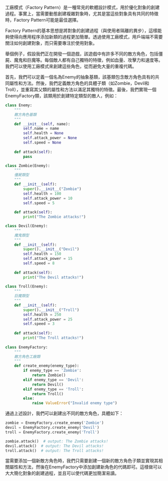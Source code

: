 

工廠模式（Factory Pattern）是一種常見的軟體設計模式，用於優化對象的創建過程。事實上，當需要動態創建複雜對象時，尤其是當這些對象具有共同的特徵時，Factory Pattern可能是最佳選擇。

Factory Pattern的基本思想是將對象的創建過程（與使用者隔離的異步），這樣能夠使得向應用程序添加新類的過程更加簡單。透過使用工廠模式，用戶端端不需要關注如何創建對象，而只需要專注於使用對象。

舉個例子，假設我們正在開發一個遊戲，該遊戲中有許多不同的敵方角色，包括僵屍、魔鬼和巨魔等。每個敵人都有自己獨特的特徵，例如血量、攻擊力和速度等。我們可以使用工廠模式來創建這些角色，從而避免大量的重複代碼。

首先，我們可以定義一個名為Enemy的抽象基類，該基類包含敵方角色具有的共同屬性和方法。然後，我們定義敵方角色的具體子類（如Zombie，Devil和Troll），並重寫其父類的屬性和方法以滿足其獨特的特徵。最後，我們實現一個EnemyFactory類，該類用於創建特定類型的敵人，例如：

```python
class Enemy:
    """
    敵方角色基類
    """
    def __init__(self, name):
        self.name = name
        self.health = None
        self.attack_power = None
        self.speed = None
        
    def attack(self):
        pass

class Zombie(Enemy):
    """
    僵屍類型
    """
    def __init__(self):
        super().__init__("Zombie")
        self.health = 100
        self.attack_power = 10
        self.speed = 5
        
    def attack(self):
        print("The Zombie attacks!")

class Devil(Enemy):
    """
    魔鬼類型
    """
    def __init__(self):
        super().__init__("Devil")
        self.health = 150
        self.attack_power = 15
        self.speed = 8
        
    def attack(self):
        print("The Devil attacks!")
        
class Troll(Enemy):
    """
    巨魔類型
    """
    def __init__(self):
        super().__init__("Troll")
        self.health = 250
        self.attack_power = 25
        self.speed = 3
        
    def attack(self):
        print("The Troll attacks!")
        
class EnemyFactory:
    """
    敵方角色工廠類
    """
    def create_enemy(enemy_type):
        if enemy_type == 'Zombie':
            return Zombie()
        elif enemy_type == 'Devil':
            return Devil()
        elif enemy_type == 'Troll':
            return Troll()
        else:
            raise ValueError("Invalid enemy type")
```

通過上述設計，我們可以創建出不同的敵方角色，具體如下：

```python
zombie = EnemyFactory.create_enemy('Zombie')
devil = EnemyFactory.create_enemy('Devil')
troll = EnemyFactory.create_enemy('Troll')

zombie.attack()  # output: The Zombie attacks!
devil.attack()  # output: The Devil attacks!
troll.attack()  # output: The Troll attacks!
```

當需要添加一個新敵方角色時，我們只需要創建一個新的敵方角色子類並實現其相關屬性和方法，然後在EnemyFactory中添加創建新角色的代碼即可。這樣做可以大大簡化對象的創建過程，並且可以使代碼更加簡潔易讀。